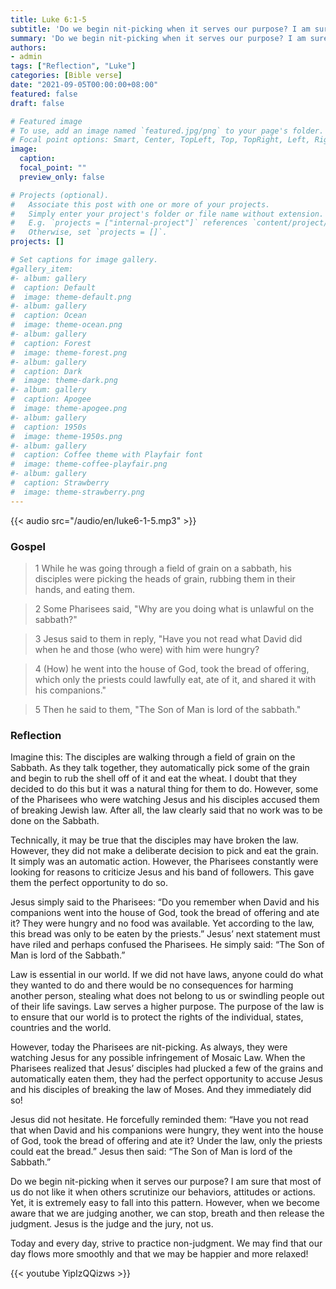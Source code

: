 ```yaml
---
title: Luke 6:1-5
subtitle: 'Do we begin nit-picking when it serves our purpose? I am sure that most of us do not like it when others scrutinize our behaviors, attitudes or actions. Yet, it is extremely easy to fall into this pattern. However, when we become aware that we are judging another, we can stop, breath and then release the judgment. Jesus is the judge and the jury, not us.'
summary: 'Do we begin nit-picking when it serves our purpose? I am sure that most of us do not like it when others scrutinize our behaviors, attitudes or actions. Yet, it is extremely easy to fall into this pattern. However, when we become aware that we are judging another, we can stop, breath and then release the judgment. Jesus is the judge and the jury, not us.'
authors:
- admin
tags: ["Reflection", "Luke"]
categories: [Bible verse]
date: "2021-09-05T00:00:00+08:00"
featured: false
draft: false

# Featured image
# To use, add an image named `featured.jpg/png` to your page's folder.
# Focal point options: Smart, Center, TopLeft, Top, TopRight, Left, Right, BottomLeft, Bottom, BottomRight
image:
  caption:
  focal_point: ""
  preview_only: false

# Projects (optional).
#   Associate this post with one or more of your projects.
#   Simply enter your project's folder or file name without extension.
#   E.g. `projects = ["internal-project"]` references `content/project/deep-learning/index.md`.
#   Otherwise, set `projects = []`.
projects: []

# Set captions for image gallery.
#gallery_item:
#- album: gallery
#  caption: Default
#  image: theme-default.png
#- album: gallery
#  caption: Ocean
#  image: theme-ocean.png
#- album: gallery
#  caption: Forest
#  image: theme-forest.png
#- album: gallery
#  caption: Dark
#  image: theme-dark.png
#- album: gallery
#  caption: Apogee
#  image: theme-apogee.png
#- album: gallery
#  caption: 1950s
#  image: theme-1950s.png
#- album: gallery
#  caption: Coffee theme with Playfair font
#  image: theme-coffee-playfair.png
#- album: gallery
#  caption: Strawberry
#  image: theme-strawberry.png
---
```


{{< audio src="/audio/en/luke6-1-5.mp3" >}}

### Gospel
> 1 While he was going through a field of grain on a sabbath, his disciples were picking the heads of grain, rubbing them in their hands, and eating them.

> 2 Some Pharisees said, "Why are you doing what is unlawful on the sabbath?"

> 3 Jesus said to them in reply, "Have you not read what David did when he and those (who were) with him were hungry?

> 4 (How) he went into the house of God, took the bread of offering, which only the priests could lawfully eat, ate of it, and shared it with his companions."

> 5 Then he said to them, "The Son of Man is lord of the sabbath."

### Reflection
Imagine this: The disciples are walking through a field of grain on the Sabbath. As they talk together, they automatically pick some of the grain and begin to rub the shell off of it and eat the wheat. I doubt that they decided to do this but it was a natural thing for them to do. However, some of the Pharisees who were watching Jesus and his disciples accused them of breaking Jewish law. After all, the law clearly said that no work was to be done on the Sabbath.

Technically, it may be true that the disciples may have broken the law. However, they did not make a deliberate decision to pick and eat the grain. It simply was an automatic action. However, the Pharisees constantly were looking for reasons to criticize Jesus and his band of followers. This gave them the perfect opportunity to do so.

Jesus simply said to the Pharisees: “Do you remember when David and his companions went into the house of God, took the bread of offering and ate it? They were hungry and no food was available. Yet according to the law, this bread was only to be eaten by the priests.” Jesus’ next statement must have riled and perhaps confused the Pharisees. He simply said: “The Son of Man is lord of the Sabbath.”

Law is essential in our world. If we did not have laws, anyone could do what they wanted to do and there would be no consequences for harming another person, stealing what does not belong to us or swindling people out of their life savings. Law serves a higher purpose. The purpose of the law is to ensure that our world is to protect the rights of the individual, states, countries and the world.

However, today the Pharisees are nit-picking. As always, they were watching Jesus for any possible infringement of Mosaic Law. When the Pharisees realized that Jesus’ disciples had plucked a few of the grains and automatically eaten them, they had the perfect opportunity to accuse Jesus and his disciples of breaking the law of Moses. And they immediately did so!

Jesus did not hesitate. He forcefully reminded them: “Have you not read that when David and his companions were hungry, they went into the house of God, took the bread of offering and ate it? Under the law, only the priests could eat the bread.” Jesus then said: “The Son of Man is lord of the Sabbath.”

Do we begin nit-picking when it serves our purpose? I am sure that most of us do not like it when others scrutinize our behaviors, attitudes or actions. Yet, it is extremely easy to fall into this pattern. However, when we become aware that we are judging another, we can stop, breath and then release the judgment. Jesus is the judge and the jury, not us.

Today and every day, strive to practice non-judgment. We may find that our day flows more smoothly and that we may be happier and more relaxed!

{{< youtube YipIzQQizws >}}

